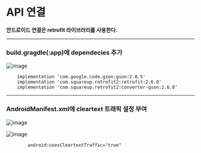 # API 연결

**안드로이드 연결은 retrofit 라이브러리를 사용한다.**

---

### build.gragdle(:app)에 dependecies 추가

![image](https://user-images.githubusercontent.com/52282493/119253449-4046f480-bbec-11eb-882f-b4eb0a9501ee.png)

```
    implementation 'com.google.code.gson:gson:2.8.5'
    implementation 'com.squareup.retrofit2:retrofit:2.6.0'
    implementation 'com.squareup.retrofit2:converter-gson:2.6.0'
```

---

### AndroidManifest.xml에 cleartext 트래픽 설정 부여

![image](https://user-images.githubusercontent.com/52282493/119253732-8c466900-bbed-11eb-965d-88191045ff2e.png)

![image](https://user-images.githubusercontent.com/52282493/119254490-8d799500-bbf1-11eb-9ec4-14722c6b7f32.png)

```
        android:usesCleartextTraffic="true"
```



